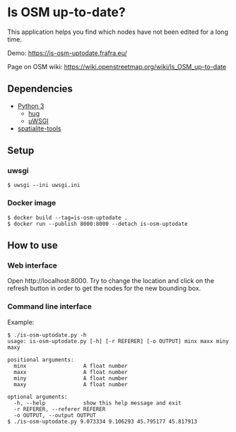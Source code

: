 # Is OSM up-to-date?

This application helps you find which nodes have not been edited for a long time.

Demo: https://is-osm-uptodate.frafra.eu/

Page on OSM wiki: https://wiki.openstreetmap.org/wiki/Is_OSM_up-to-date

## Dependencies

- [Python 3](https://www.python.org/)
  - [hug](http://www.hug.rest/)
  - [uWSGI](https://uwsgi-docs.readthedocs.io/)
- [spatialite-tools](https://www.gaia-gis.it/fossil/spatialite-tools/index)

## Setup

### uwsgi

```
$ uwsgi --ini uwsgi.ini
```

### Docker image

```
$ docker build --tag=is-osm-uptodate .
$ docker run --publish 8000:8000 --detach is-osm-uptodate
```

## How to use

### Web interface

Open http://localhost:8000. Try to change the location and click on the refresh button in order to get the nodes for the new bounding box.

### Command line interface

Example:

```
$ ./is-osm-uptodate.py -h
usage: is-osm-uptodate.py [-h] [-r REFERER] [-o OUTPUT] minx maxx miny maxy

positional arguments:
  minx                  A float number
  maxx                  A float number
  miny                  A float number
  maxy                  A float number

optional arguments:
  -h, --help            show this help message and exit
  -r REFERER, --referer REFERER
  -o OUTPUT, --output OUTPUT
$ ./is-osm-uptodate.py 9.073334 9.106293 45.795177 45.817913
```
